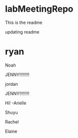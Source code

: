 # labMeetingRepo

This is the readme

updating readme

# ryan

Noah

JENNY!!!!!!!!

jordan

JENNY!!!!!!!!

Hi! -Arielle

Shuyu

Rachel

Elaine

